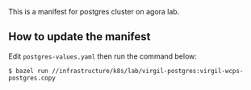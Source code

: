 This is a manifest for postgres cluster on agora lab.

## How to update the manifest

Edit `postgres-values.yaml` then run the command below:

```
$ bazel run //infrastructure/k8s/lab/virgil-postgres:virgil-wcps-postgres.copy
```